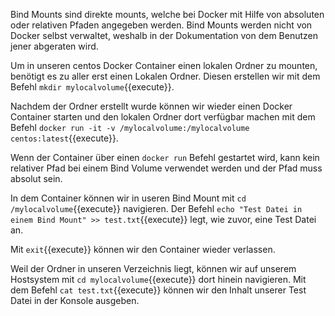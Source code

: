Bind Mounts sind direkte mounts, welche bei Docker mit Hilfe von absoluten oder relativen Pfaden angegeben werden. Bind Mounts werden nicht von Docker selbst verwaltet, weshalb in der Dokumentation von dem Benutzen jener abgeraten wird.

Um in unseren centos Docker Container einen lokalen Ordner zu mounten, benötigt es zu aller erst einen Lokalen Ordner. Diesen erstellen wir mit dem Befehl `mkdir mylocalvolume`{{execute}}.

Nachdem der Ordner erstellt wurde können wir wieder einen Docker Container starten und den lokalen Ordner dort verfügbar machen mit dem Befehl `docker run -it -v /mylocalvolume:/mylocalvolume centos:latest`{{execute}}.

Wenn der Container über einen `docker run` Befehl gestartet wird, kann kein relativer Pfad bei einem Bind Volume verwendet werden und der Pfad muss absolut sein.

In dem Container können wir in useren Bind Mount mit `cd /mylocalvolume`{{execute}} navigieren. Der Befehl `echo "Test Datei in einem Bind Mount" >> test.txt`{{execute}} legt, wie zuvor, eine Test Datei an.

Mit `exit`{{execute}} können wir den Container wieder verlassen.

Weil der Ordner in unseren Verzeichnis liegt, können wir auf unserem Hostsystem mit `cd mylocalvolume`{{execute}} dort hinein navigieren. Mit dem Befehl `cat test.txt`{{execute}} können wir den Inhalt unserer Test Datei in der Konsole ausgeben.
